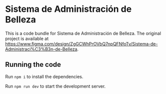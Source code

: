 
  # Sistema de Administración de Belleza

  This is a code bundle for Sistema de Administración de Belleza. The original project is available at https://www.figma.com/design/ZgGCWhPrOVbQ7npQFNfoTv/Sistema-de-Administraci%C3%B3n-de-Belleza.

  ## Running the code

  Run `npm i` to install the dependencies.

  Run `npm run dev` to start the development server.
  